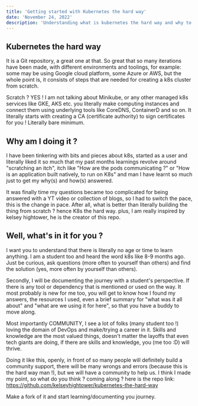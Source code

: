 ```yaml
---
title: 'Getting started with Kubernetes the hard way'
date: 'November 24, 2022'
description: 'Understanding what is kubernetes the hard way and why to follow it along'
---
```


## Kubernetes the hard way

It is a Git repository, a great one at that. So great that so many iterations have been made, with different environments and toolings, for example: some may be using Google cloud platform, some Azure or AWS, but the whole point is, it consists of steps that are needed for creating a k8s cluster from scratch.

Scratch ? YES ! I am not talking about Minikube, or any other managed k8s services like GKE, AKS etc. you literally make computing instances and connect them using underlying tools like CoreDNS, ContainerD and so on. It literally starts with creating a CA (certificate authority) to sign certificates for you ! Literally bare minimum.

## Why am I doing it ?

I have been tinkering with bits and pieces about k8s, started as a user and literally liked it so much that my past months learnings revolve around "scratching an itch", itch like "How are the pods communicating ?" or "How is an application built natively, to run on K8s" and man I have learnt so much just to get my why(s) and how(s) answered.

It was finally time my questions became too complicated for being answered with a YT video or collection of blogs, so I had to switch the pace, this is the change in pace. After all, what is better than literally building the thing from scratch ? hence K8s the hard way. plus, I am really inspired by kelsey hightower, he is the creator of this repo.

## Well, what's in it for you ?

I want you to understand that there is literally no age or time to learn anything. I am a student too and heard the word k8s like 8-9 months ago. Just be curious, ask questions (more often to yourself than others) and find the solution (yes, more often by yourself than others).

Secondly, I will be documenting the journey with a student's perspective. If there is any tool or dependency that is mentioned or used on the way. It most probably is new for me too, you will get to know how I found my answers, the resources I used, even a brief summary for "what was it all about" and "what are we using it for here", so that you have a buddy to move along.

Most importantly COMMUNITY, I see a lot of folks (many student too !) loving the domain of DevOps and make/trying a career in it. Skills and knowledge are the most valued things, doesn't matter the layoffs that even tech giants are doing, if there are skills and knowledge, you (me too :D) will thrive.

Doing it like this, openly, in front of so many people will definitely build a community support, there will be many wrongs and errors (because this is the hard way man !), but we will have a community to help us.
I think I made my point, so what do you think ? coming along ? here is the repo link: 
https://github.com/kelseyhightower/kubernetes-the-hard-way

Make a fork of it and start learning/documenting you journey.